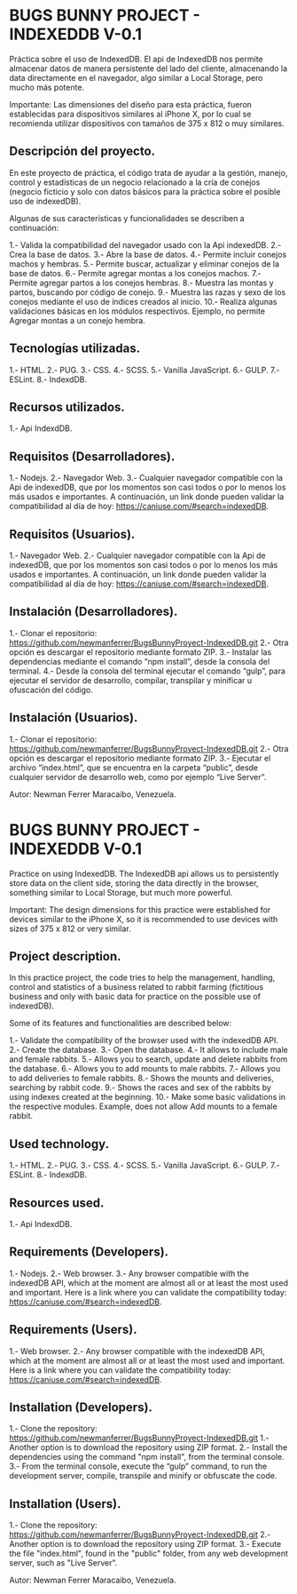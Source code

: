 # BUGS BUNNY PROJECT - INDEXEDDB V-0.1
Práctica sobre el uso de IndexedDB. El api de IndexedDB nos permite almacenar datos de manera persistente del lado del cliente, almacenando la data directamente en el navegador, algo similar a Local Storage, pero mucho más potente.

Importante: Las dimensiones del diseño para esta práctica, fueron establecidas para dispositivos similares al iPhone X, por lo cual se recomienda utilizar dispositivos con tamaños de 375 x 812 o muy similares. 

## Descripción del proyecto.
En este proyecto de práctica, el código trata de ayudar a la gestión, manejo, control y estadísticas de un negocio relacionado a la cría de conejos (negocio ficticio y solo con datos básicos para la práctica sobre el posible uso de indexedDB).

Algunas de sus características y funcionalidades se describen a continuación:

1.- Valida la compatibilidad del navegador usado con la Api indexedDB.
2.- Crea la base de datos.
3.- Abre la base de datos.
4.- Permite incluir conejos machos y hembras.
5.- Permite buscar, actualizar y eliminar conejos de la base de datos. 
6.- Permite agregar montas a los conejos machos. 
7.- Permite agregar partos a los conejos hembras. 
8.- Muestra las montas y partos, buscando por código de conejo. 
9.- Muestra las razas y sexo de los conejos mediante el uso de índices creados al inicio. 
10.- Realiza algunas validaciones básicas en los módulos respectivos. Ejemplo, no permite Agregar montas a un conejo hembra.

## Tecnologías utilizadas.
1.- HTML.
2.- PUG.
3.- CSS.
4.- SCSS.
5.- Vanilla JavaScript.
6.- GULP.
7.- ESLint. 
8.- IndexdDB.

## Recursos utilizados.
1.- Api IndexdDB.

## Requisitos (Desarrolladores).
1.- Nodejs.
2.- Navegador Web.
3.- Cualquier navegador compatible con la Api de indexedDB, que por los momentos son casi todos o por lo menos los más usados e importantes. A continuación, un link donde pueden validar la compatibilidad al día de hoy: https://caniuse.com/#search=indexedDB. 

## Requisitos (Usuarios).
1.- Navegador Web.
2.- Cualquier navegador compatible con la Api de indexedDB, que por los momentos son casi todos o por lo menos los más usados e importantes. A continuación, un link donde pueden validar la compatibilidad al día de hoy: https://caniuse.com/#search=indexedDB. 

## Instalación (Desarrolladores).
1.- Clonar el repositorio: https://github.com/newmanferrer/BugsBunnyProyect-IndexedDB.git
2.- Otra opción es descargar el repositorio mediante formato ZIP.
3.- Instalar las dependencias mediante el comando “npm install”, desde la consola del terminal.
4.- Desde la consola del terminal ejecutar el comando “gulp”, para ejecutar el servidor de desarrollo, compilar, transpilar y minificar u ofuscación del código.

## Instalación (Usuarios).
1.- Clonar el repositorio: https://github.com/newmanferrer/BugsBunnyProyect-IndexedDB.git
2.- Otra opción es descargar el repositorio mediante formato ZIP.
3.- Ejecutar el archivo “index.html”, que se encuentra en la carpeta “public”, desde cualquier servidor de desarrollo web, como por ejemplo “Live Server”.

Autor: Newman Ferrer Maracaibo, Venezuela.




# BUGS BUNNY PROJECT - INDEXEDDB V-0.1
Practice on using IndexedDB. The IndexedDB api allows us to persistently store data on the client side, storing the data directly in the browser, something similar to Local Storage, but much more powerful.

Important: The design dimensions for this practice were established for devices similar to the iPhone X, so it is recommended to use devices with sizes of 375 x 812 or very similar.

## Project description.
In this practice project, the code tries to help the management, handling, control and statistics of a business related to rabbit farming (fictitious business and only with basic data for practice on the possible use of indexedDB).

Some of its features and functionalities are described below:

1.- Validate the compatibility of the browser used with the indexedDB API.
2.- Create the database.
3.- Open the database.
4.- It allows to include male and female rabbits.
5.- Allows you to search, update and delete rabbits from the database.
6.- Allows you to add mounts to male rabbits.
7.- Allows you to add deliveries to female rabbits.
8.- Shows the mounts and deliveries, searching by rabbit code.
9.- Shows the races and sex of the rabbits by using indexes created at the beginning.
10.- Make some basic validations in the respective modules. Example, does not allow Add mounts to a female rabbit.

## Used technology.
1.- HTML.
2.- PUG.
3.- CSS.
4.- SCSS.
5.- Vanilla JavaScript.
6.- GULP.
7.- ESLint. 
8.- IndexdDB.

## Resources used.
1.- Api IndexdDB.

## Requirements (Developers).
1.- Nodejs.
2.- Web browser.
3.- Any browser compatible with the indexedDB API, which at the moment are almost all or at least the most used and important. Here is a link where you can validate the compatibility today: https://caniuse.com/#search=indexedDB.

## Requirements (Users).
1.- Web browser.
2.- Any browser compatible with the indexedDB API, which at the moment are almost all or at least the most used and important. Here is a link where you can validate the compatibility today: https://caniuse.com/#search=indexedDB.

## Installation (Developers).
1.- Clone the repository: https://github.com/newmanferrer/BugsBunnyProyect-IndexedDB.git
1.- Another option is to download the repository using ZIP format.
2.- Install the dependencies using the command "npm install", from the terminal console.
3.- From the terminal console, execute the “gulp” command, to run the development server, compile, transpile and minify or obfuscate the code.

## Installation (Users).
1.- Clone the repository: https://github.com/newmanferrer/BugsBunnyProyect-IndexedDB.git
2.- Another option is to download the repository using ZIP format.
3.- Execute the file "index.html", found in the "public" folder, from any web development server, such as "Live Server".

Autor: Newman Ferrer Maracaibo, Venezuela.

